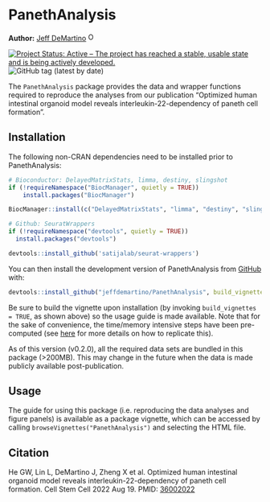
<!-- README.md is generated from README.Rmd. Please edit that file -->

# PanethAnalysis

**Author:** [Jeff DeMartino](https://github.com/jeffdemartino)
<a href="https://orcid.org/0000-0001-7366-4789" target="orcid.widget">
<img src="https://info.orcid.org/wp-content/uploads/2019/11/orcid_16x16.png" alt="ORCID logo" width="16" height="16"/></a>

<!-- badges: start -->

[![Project Status: Active – The project has reached a stable, usable state and is being actively developed.](https://www.repostatus.org/badges/latest/active.svg)](https://www.repostatus.org/#active)
![GitHub tag (latest by
date)](https://img.shields.io/github/v/tag/jeffdemartino/PanethAnalysis)

<!-- badges: end -->

The `PanethAnalysis` package provides the data and wrapper functions
required to reproduce the analyses from our publication “Optimized human intestinal organoid model reveals interleukin-22-dependency of paneth cell formation”.

## Installation

The following non-CRAN dependencies need to be installed prior to
PanethAnalysis:

``` r
# Bioconductor: DelayedMatrixStats, limma, destiny, slingshot
if (!requireNamespace("BiocManager", quietly = TRUE))
    install.packages("BiocManager")

BiocManager::install(c("DelayedMatrixStats", "limma", "destiny", "slingshot", "clusterProfiler", "org.Hs.eg.db"))

# Github: SeuratWrappers
if (!requireNamespace("devtools", quietly = TRUE))
  install.packages("devtools")

devtools::install_github('satijalab/seurat-wrappers')
```

You can then install the development version of PanethAnalysis from
[GitHub](https://github.com/) with:

``` r
devtools::install_github("jeffdemartino/PanethAnalysis", build_vignettes = TRUE)
```

Be sure to build the vignette upon installation (by invoking
`build_vignettes = TRUE`, as shown above) so the usage guide is made
available. Note that for the sake of convenience, the time/memory
intensive steps have been pre-computed (see
[here](https://ropensci.org/blog/2019/12/08/precompute-vignettes/) for
more details on how to replicate this).

As of this version (v0.2.0), all the required data sets are bundled in
this package (&gt;200MB). This may change in the future when the data is
made publicly available post-publication.

## Usage

The guide for using this package (i.e. reproducing the data analyses and
figure panels) is available as a package vignette, which can be accessed
by calling `browseVignettes("PanethAnalysis")` and selecting the HTML
file.

## Citation

He GW, Lin L, DeMartino J, Zheng X et al. Optimized human intestinal organoid model reveals interleukin-22-dependency of paneth cell formation. Cell Stem Cell 2022 Aug 19. PMID: [36002022](https://www.ncbi.nlm.nih.gov/pubmed/36002022 "Link to PubMed record")
